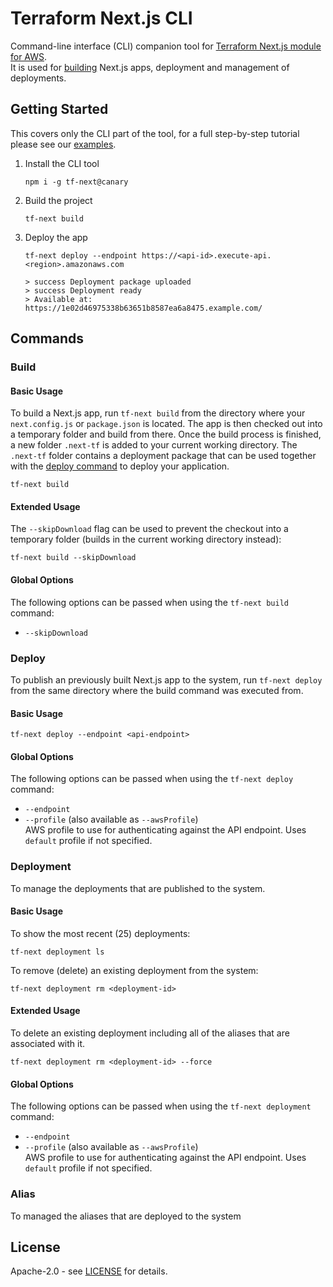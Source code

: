 # Terraform Next.js CLI

Command-line interface (CLI) companion tool for [Terraform Next.js module for AWS](https://github.com/milliHQ/terraform-aws-next-js).  
It is used for [building](#build) Next.js apps, deployment and management of deployments.

## Getting Started

This covers only the CLI part of the tool, for a full step-by-step tutorial please see our [examples](https://github.com/milliHQ/terraform-aws-next-js#examples).

1. Install the CLI tool

   ```plain
   npm i -g tf-next@canary
   ```

2. Build the project

   ```plain
   tf-next build
   ```

3. Deploy the app

   ```plain
   tf-next deploy --endpoint https://<api-id>.execute-api.<region>.amazonaws.com

   > success Deployment package uploaded
   > success Deployment ready
   > Available at: https://1e02d46975338b63651b8587ea6a8475.example.com/
   ```

## Commands

### Build

#### Basic Usage

To build a Next.js app, run `tf-next build` from the directory where your `next.config.js` or `package.json` is located.
The app is then checked out into a temporary folder and build from there.
Once the build process is finished, a new folder `.next-tf` is added to your current working directory.
The `.next-tf` folder contains a deployment package that can be used together with the [deploy command](#deploy) to deploy your application.

```plain
tf-next build
```

#### Extended Usage

The `--skipDownload` flag can be used to prevent the checkout into a temporary folder (builds in the current working directory instead):

```plain
tf-next build --skipDownload
```

#### Global Options

The following options can be passed when using the `tf-next build` command:

- `--skipDownload`

### Deploy

To publish an previously built Next.js app to the system, run `tf-next deploy` from the same directory where the build command was executed from.

#### Basic Usage

```plain
tf-next deploy --endpoint <api-endpoint>
```

#### Global Options

The following options can be passed when using the `tf-next deploy` command:

- `--endpoint`
- `--profile` (also available as `--awsProfile`)  
  AWS profile to use for authenticating against the API endpoint. Uses `default` profile if not specified.

### Deployment

To manage the deployments that are published to the system.

#### Basic Usage

To show the most recent (25) deployments:

```plain
tf-next deployment ls
```

To remove (delete) an existing deployment from the system:

```plain
tf-next deployment rm <deployment-id>
```

#### Extended Usage

To delete an existing deployment including all of the aliases that are associated with it.

```plain
tf-next deployment rm <deployment-id> --force
```

#### Global Options

The following options can be passed when using the `tf-next deployment` command:

- `--endpoint`
- `--profile` (also available as `--awsProfile`)  
  AWS profile to use for authenticating against the API endpoint. Uses `default` profile if not specified.

### Alias

To managed the aliases that are deployed to the system

## License

Apache-2.0 - see [LICENSE](./LICENSE) for details.

